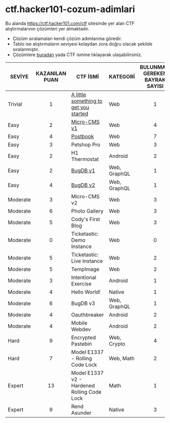 # ctf.hacker101-cozum-adimlari
Bu alanda https://ctf.hacker101.com/ctf sitesinde yer alan CTF alıştırmalarının çözümleri yer almaktadır.
<ul>
  <li>Çözüm sıralamaları kendi çözüm adımlarıma göredir.</li>
  <li>Tablo ise alıştırmaların seviyesi kolaydan zora doğru olacak şekilde sıralanmıştır.</li>
  <li>Çözümlere <a href="https://github.com/3rk1n/ctf.hackerone-cozum-adimlari/wiki">buradan</a> yada CTF ismine tıklayarak ulaşabilirsiniz.
</ul>

| SEVİYE | KAZANILAN PUAN | CTF İSMİ | KATEGORİ | BULUNMASI GEREKEN BAYRAK SAYISI |
|--------|:---:|----------|----------|:---:|
|Trivial|1|<a href="https://github.com/3rk1n/ctf.hackerone-cozum-adimlari/wiki/A-little-something-to-get-you-started">A little something to get you started</a>|Web|1
|Easy|2|<a href="https://github.com/3rk1n/ctf.hacker101-cozum-adimlari/wiki/Micro-CMS-v1">Micro-CMS v1|Web|4
|Easy|4|<a href="https://github.com/3rk1n/ctf.hacker101-cozum-adimlari/wiki/Postbook">Postbook|Web|7
|Easy|3|Petshop Pro|Web|3
|Easy|2|H1 Thermostat|Android|2
|Easy|2|<a href="https://github.com/3rk1n/ctf.hacker101-cozum-adimlari/wiki/BugDB-v1">BugDB v1|Web, GraphQL|1
|Easy|4|<a href="https://github.com/3rk1n/ctf.hacker101-cozum-adimlari/wiki/BugDB-v2">BugDB v2|Web, GraphQL|1
|Moderate|3|Micro-CMS v2|Web|3
|Moderate|6|Photo Gallery|Web|3
|Moderate|5|Cody's First Blog|Web|3
|Moderate|0|Ticketastic: Demo Instance|Web|0
|Moderate|5|Ticketastic: Live Instance|Web|2
|Moderate|5|TempImage|Web|2
|Moderate|3|Intentional Exercise|Android|1
|Moderate|4|Hello World!|Native|1
|Moderate|6|BugDB v3|Web, GraphQL|1
|Moderate|4|Oauthbreaker|Android|2
|Moderate|4|Mobile Webdev|Android|2
|Hard|9|Encrypted Pastebin|Web, Crypto|4
|Hard|7|Model E1337 - Rolling Code Lock|Web, Math|2
|Expert|13|Model E1337 v2 - Hardened Rolling Code Lock|Math|1
|Expert|9|Rend Asunder|Native|3
